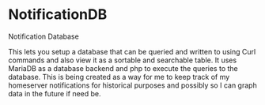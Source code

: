 # NotificationDB
Notification Database


This lets you setup a database that can be queried and written to using Curl commands and also view it as a sortable and searchable table. It uses MariaDB as a database backend and php to execute the queries to the database. This is being created as a way for me to keep track of my homeserver notifications for historical purposes and possibly so I can graph data in the future if need be.
